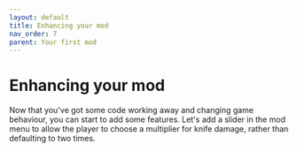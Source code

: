 ```yaml
---
layout: default
title: Enhancing your mod
nav_order: 7
parent: Your first mod
---
```


# Enhancing your mod

Now that you've got some code working away and changing game behaviour, you can start to add some features. Let's add a slider in the mod menu to allow the player to choose a multiplier for knife damage, rather than defaulting to two times.

